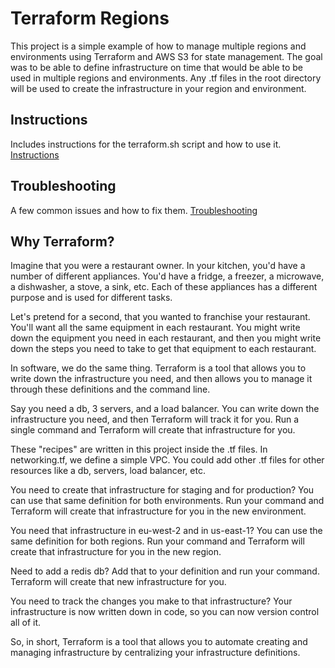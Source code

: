 # Terraform Regions
This project is a simple example of how to manage multiple regions and environments using Terraform and AWS S3 for state management. The goal was to be able to define infrastructure on time that would be able to be used in multiple regions and environments. Any .tf files in the root directory will be used to create the infrastructure in your region and environment.

## Instructions
Includes instructions for the terraform.sh script and how to use it.
[Instructions](terraform.md)

## Troubleshooting
A few common issues and how to fix them.
[Troubleshooting](troubleshooting.md)

## Why Terraform? 
Imagine that you were a restaurant owner. In your kitchen, you'd have a number of different appliances. You'd have a fridge, a freezer, a microwave, a dishwasher, a stove, a sink, etc. Each of these appliances has a different purpose and is used for different tasks.  

Let's pretend for a second, that you wanted to franchise your restaurant. You'll want all the same equipment in each restaurant. You might write down the equipment you need in each restaurant, and then you might write down the steps you need to take to get that equipment to each restaurant.  

In software, we do the same thing. Terraform is a tool that allows you to write down the infrastructure you need, and then allows you to manage it through these definitions and the command line.  

Say you need a db, 3 servers, and a load balancer. You can write down the infrastructure you need, and then Terraform will track it for you. Run a single command and Terraform will create that infrastructure for you.  

These "recipes" are written in this project inside the .tf files. In networking.tf, we define a simple VPC. You could add other .tf files for other resources like a db, servers, load balancer, etc.

You need to create that infrastructure for staging and for production? You can use that same definition for both environments. Run your command and Terraform will create that infrastructure for you in the new environment.

You need that infrastructure in eu-west-2 and in us-east-1? You can use the same definition for both regions. Run your command and Terraform will create that infrastructure for you in the new region.

Need to add a redis db? Add that to your definition and run your command. Terraform will create that new infrastructure for you.

You need to track the changes you make to that infrastructure? Your infrastructure is now written down in code, so you can now version control all of it. 

So, in short, Terraform is a tool that allows you to automate creating and managing infrastructure by centralizing your infrastructure definitions.